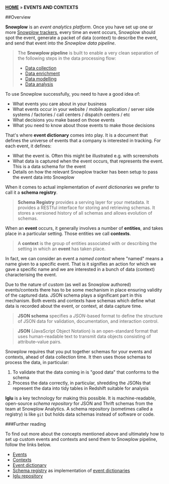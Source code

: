 [**HOME**](Home) » **EVENTS AND CONTEXTS**

##Overview

**Snowplow** is an *event analytics platform*. Once you have set up one or more [Snowplow trackers](Setting-up-a-tracker), every time an event occurs, Snowplow should spot the event, generate a packet of data (context) to describe the event, and send that event into the *Snowplow data pipeline*.

> The **Snowplow pipeline** is built to enable a very clean separation of the following steps in the data processing flow:
> 
> - [Data collection](setting-up-a-collector)
> - [Data enrichment](setting-up-enrich)
> - [Data modelling](getting-started-with-data-modeling)
> - [Data analysis](getting-started-analyzing-snowplow-data)

To use Snowplow successfully, you need to have a good idea of:

- What events you care about in your business
- What events occur in your website / mobile application / server side systems / factories / call centers / dispatch centers / etc
- What decisions you make based on those events
- What you need to know about those events to make those decisions

That's where **event dictionary** comes into play. It is a document that defines the universe of events that a company is interested in tracking. For each event, it defines:

- What the event is. Often this might be illustrated e.g. with screenshots
- What data is captured when the event occurs, that represents the event. This is a data schema for the event
- Details on how the relevant Snowplow tracker has been setup to pass the event data into Snowplow

When it comes to actual implementation of *event dictionaries* we prefer to call it a **schema registry**.

> **Schema Registry** provides a serving layer for your metadata. It provides a RESTful interface for storing and retrieving schemas. It stores a versioned history of all schemas and allows evolution of schemas.

When an **event** occurs, it generally involves a number of **entities**, and takes place in a particular setting. Those entities we call **contexts**.

> A **context** is the group of entities associated with or describing the setting in which an **event** has taken place. 

In fact, we can consider an event a *named context* where "named" means a name given to a specific event. That is it signifies an action for which we gave a specific name and we are interested in a bunch of data (context) characterising the event.

Due to the nature of *custom* (as well as Snowplow authored) events/contexts there has to be some mechanism in place ensuring validity of the captured data. JSON schema plays a significant part in this mechanism. Both events and contexts have schemas which define what data is recorded about the event, or context, at data capture time.

> **JSON schema** specifies a *JSON*-based format to define the structure of JSON data for validation, documentation, and interaction control. 

<p></p>

> **JSON** (JavaScript Object Notation) is an open-standard format that uses human-readable text to transmit data objects consisting of attribute–value pairs.

Snowplow requires that you put together schemas for your events and contexts, ahead of data collection time. It then uses those schemas to process the data, in particular:

1. To validate that the data coming in is "good data" that conforms to the schema
2. Process the data correctly, in particular, shredding the JSONs that represent the data into tidy tables in Redshift suitable for analysis

**Iglu** is a key technology for making this possible. It is machine-readable, open-source *schema repository* for JSON and Thrift schemas from the team at Snowplow Analytics. A schema repository (sometimes called a registry) is like `git` but holds data schemas instead of software or code.

###Further reading

To find out more about the concepts mentioned above and ultimately how to set up custom events and contexts and send them to Snowplow pipeline, follow the links below.

- [Events](Events-overview)
- [Contexts](Contexts-overview)
- [Event dictionary](Event-dictionary)
- [Schema registry](Schema-registry) as implementation of [event dictionaries](Event-dictionary)
- [Iglu repository](Iglu-repository)